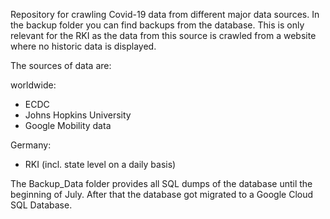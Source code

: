 Repository for crawling Covid-19 data from different major data sources.
In the backup folder you can find backups from the database. This is only relevant for the RKI as the data from this source is crawled from a website where no historic data is displayed. 

The sources of data are:

worldwide:

- ECDC
- Johns Hopkins University
- Google Mobility data


Germany:
- RKI (incl. state level on a daily basis)

The Backup_Data folder provides all SQL dumps of the database until the beginning of July. After that the database got migrated to a Google Cloud SQL Database.
